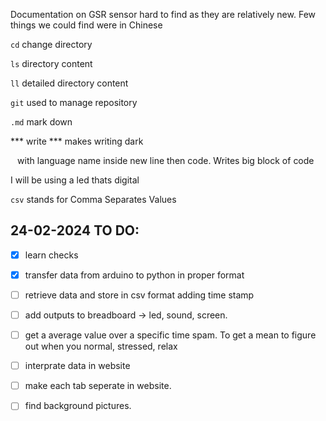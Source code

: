 Documentation on GSR sensor hard to find as they are relatively new. Few things we could find were in Chinese

`cd` change directory

`ls` directory content

`ll` detailed directory content

`git` used to manage repository

`.md` mark down 

*** write *** makes writing dark


``` ``` with language name inside new line then code. Writes big block of code

I will be using a led thats digital

`csv` stands for Comma Separates Values



## 24-02-2024 TO DO:
- [X] learn checks
- [X] transfer data from arduino to python in proper format
- [ ] retrieve data and store in csv format adding time stamp
- [ ] add outputs to breadboard -> led, sound, screen.
- [ ] get a average value over a specific time spam. To get a mean to figure out when you normal, stressed, relax
- [ ] interprate data in website
- [ ] make each tab seperate in website.
- [ ] find background pictures.

